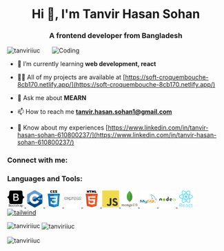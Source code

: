 <h1 align="center">Hi 👋, I'm Tanvir Hasan Sohan</h1>
<h3 align="center">A frontend developer from Bangladesh</h3>
<img align="right" alt="Coding" width="400" src="https://i.pinimg.com/originals/4f/05/95/4f0595b0e1421428a053ff7aea868424.gif">

<p align="left"> <img src="https://komarev.com/ghpvc/?username=tanviriiuc&label=Profile%20views&color=0e75b6&style=flat" alt="tanviriiuc" /> </p>

- 🌱 I’m currently learning **web development, react**

- 👨‍💻 All of my projects are available at [https://soft-croquembouche-8cb170.netlify.app/](https://soft-croquembouche-8cb170.netlify.app/)

- 💬 Ask me about **MEARN**

- 📫 How to reach me **tanvir.hasan.sohan1@gmail.com**

- 📄 Know about my experiences [https://www.linkedin.com/in/tanvir-hasan-sohan-610800237/](https://www.linkedin.com/in/tanvir-hasan-sohan-610800237/)

<h3 align="left">Connect with me:</h3>
<p align="left">
</p>

<h3 align="left">Languages and Tools:</h3>
<p align="left"> <a href="https://getbootstrap.com" target="_blank" rel="noreferrer"> <img src="https://raw.githubusercontent.com/devicons/devicon/master/icons/bootstrap/bootstrap-plain-wordmark.svg" alt="bootstrap" width="40" height="40"/> </a> <a href="https://www.w3schools.com/cpp/" target="_blank" rel="noreferrer"> <img src="https://raw.githubusercontent.com/devicons/devicon/master/icons/cplusplus/cplusplus-original.svg" alt="cplusplus" width="40" height="40"/> </a> <a href="https://www.w3schools.com/css/" target="_blank" rel="noreferrer"> <img src="https://raw.githubusercontent.com/devicons/devicon/master/icons/css3/css3-original-wordmark.svg" alt="css3" width="40" height="40"/> </a> <a href="https://expressjs.com" target="_blank" rel="noreferrer"> <img src="https://raw.githubusercontent.com/devicons/devicon/master/icons/express/express-original-wordmark.svg" alt="express" width="40" height="40"/> </a> <a href="https://www.w3.org/html/" target="_blank" rel="noreferrer"> <img src="https://raw.githubusercontent.com/devicons/devicon/master/icons/html5/html5-original-wordmark.svg" alt="html5" width="40" height="40"/> </a> <a href="https://developer.mozilla.org/en-US/docs/Web/JavaScript" target="_blank" rel="noreferrer"> <img src="https://raw.githubusercontent.com/devicons/devicon/master/icons/javascript/javascript-original.svg" alt="javascript" width="40" height="40"/> </a> <a href="https://www.mongodb.com/" target="_blank" rel="noreferrer"> <img src="https://raw.githubusercontent.com/devicons/devicon/master/icons/mongodb/mongodb-original-wordmark.svg" alt="mongodb" width="40" height="40"/> </a> <a href="https://www.mysql.com/" target="_blank" rel="noreferrer"> <img src="https://raw.githubusercontent.com/devicons/devicon/master/icons/mysql/mysql-original-wordmark.svg" alt="mysql" width="40" height="40"/> </a> <a href="https://nodejs.org" target="_blank" rel="noreferrer"> <img src="https://raw.githubusercontent.com/devicons/devicon/master/icons/nodejs/nodejs-original-wordmark.svg" alt="nodejs" width="40" height="40"/> </a> <a href="https://reactjs.org/" target="_blank" rel="noreferrer"> <img src="https://raw.githubusercontent.com/devicons/devicon/master/icons/react/react-original-wordmark.svg" alt="react" width="40" height="40"/> </a> <a href="https://tailwindcss.com/" target="_blank" rel="noreferrer"> <img src="https://www.vectorlogo.zone/logos/tailwindcss/tailwindcss-icon.svg" alt="tailwind" width="40" height="40"/> </a> </p>

<p><img align="left" src="https://github-readme-stats.vercel.app/api/top-langs?username=tanviriiuc&show_icons=true&locale=en&layout=compact" alt="tanviriiuc" /></p>

<p>&nbsp;<img align="center" src="https://github-readme-stats.vercel.app/api?username=tanviriiuc&show_icons=true&locale=en" alt="tanviriiuc" /></p>

<p><img align="center" src="https://github-readme-streak-stats.herokuapp.com/?user=tanviriiuc&" alt="tanviriiuc" /></p>
